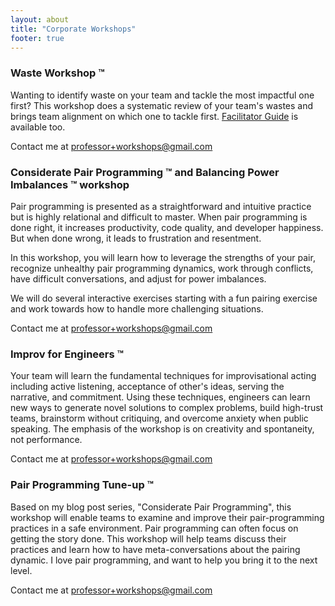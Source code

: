 ```yaml
---
layout: about
title: "Corporate Workshops"
footer: true 
---
```


### Waste Workshop  ™

Wanting to identify waste on your team and tackle the most impactful one first? This workshop does a systematic review of your team's wastes and brings team alignment on which one to tackle first. [Facilitator Guide](https://github.com/professor/waste-workshop) is available too.  

Contact me at professor+workshops@gmail.com

### Considerate Pair Programming ™ and Balancing Power Imbalances ™ workshop

Pair programming is presented as a straightforward and intuitive practice but is highly relational and difficult to master. When pair programming is done right, it increases productivity, code quality, and developer happiness. But when done wrong, it leads to frustration and resentment. 

In this workshop, you will learn how to leverage the strengths of your pair, recognize unhealthy pair programming dynamics, work through conflicts, have difficult conversations, and adjust for power imbalances.

We will do several interactive exercises starting with a fun pairing exercise and work towards how to handle more challenging situations.

Contact me at professor+workshops@gmail.com

### Improv for Engineers ™
Your team will learn the fundamental techniques for improvisational acting including active listening, acceptance of other's ideas, serving the narrative, and commitment. Using these techniques, engineers can learn new ways to generate novel solutions to complex problems, build high-trust teams, brainstorm without critiquing, and overcome anxiety when public speaking. The emphasis of the workshop is on creativity and spontaneity, not performance.

Contact me at professor+workshops@gmail.com

### Pair Programming Tune-up  ™
Based on my blog post series, "Considerate Pair Programming", this workshop will enable teams to examine and improve their pair-programming practices in a safe environment. Pair programming can often focus on getting the story done. This workshop will help teams discuss their practices and learn how to have meta-conversations about the pairing dynamic. I love pair programming, and want to help you bring it to the next level. 

Contact me at professor+workshops@gmail.com


